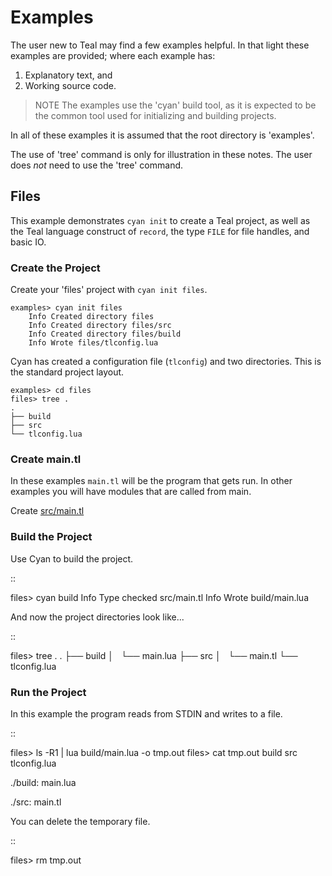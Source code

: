 # Examples

The user new to Teal may find a few examples helpful.  In that light these
examples are provided; where each example has:

1. Explanatory text, and
2. Working source code.

>  NOTE  The examples use the 'cyan' build tool, as it is expected to be the
>        common tool used for initializing and building projects.

In all of these examples it is assumed that the root directory is 'examples'.

The use of 'tree' command is only for illustration in these notes. The user does
*not* need to use the 'tree' command.

## Files

This example demonstrates `cyan init` to create a Teal project, as well as the
Teal language construct of `record`, the type `FILE` for file handles, and
basic IO.

### Create the Project

Create your 'files' project with `cyan init files`.

```
examples> cyan init files
    Info Created directory files
    Info Created directory files/src
    Info Created directory files/build
    Info Wrote files/tlconfig.lua
```

Cyan has created a configuration file (`tlconfig`) and two directories. This
is the standard project layout.

```
examples> cd files
files> tree .
.
├── build
├── src
└── tlconfig.lua
```

### Create main.tl

In these examples `main.tl` will be the program that gets run. In other
examples you will have modules that are called from main.

Create [src/main.tl](src/main.tl)


### Build the Project

Use Cyan to build the project.

::

  files> cyan build
        Info Type checked src/main.tl
        Info Wrote build/main.lua

And now the project directories look like...

::

  files> tree .
  .
  ├── build
  │   └── main.lua
  ├── src
  │   └── main.tl
  └── tlconfig.lua


### Run the Project

In this example the program reads from STDIN and writes to a file.

::

  files> ls -R1 | lua build/main.lua -o tmp.out
  files> cat tmp.out
  build
  src
  tlconfig.lua

  ./build:
  main.lua

  ./src:
  main.tl

You can delete the temporary file.

::

  files> rm tmp.out


